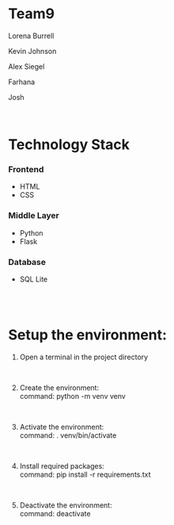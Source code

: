 # Team9

Lorena Burrell 

Kevin Johnson 

Alex Siegel 

Farhana

Josh

<br>

# Technology Stack


### Frontend 
- HTML
- CSS


### Middle Layer 
- Python
- Flask


### Database 
- SQL Lite



<br><br>

# Setup the environment:

1. Open a terminal in the project directory

<BR>

2. Create the environment: 
<br> command: python -m venv venv

<BR>

3. Activate the environment: 
<br> command: . venv/bin/activate

<BR>

4. Install required packages:
<br> command: pip install -r requirements.txt

<BR>

5. Deactivate the environment:
<br> command: deactivate

<BR>

